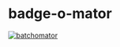 # badge-o-mator

[![batchomator](https://batchomator.kube.bertschi.io/api/badge/sm/16/fuck%20it/ship%20it)](http://batchomator.kube.bertschi.io/)
